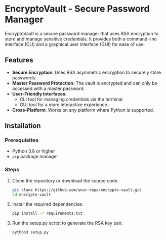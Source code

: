 # EncryptoVault - Secure Password Manager

EncryptoVault is a secure password manager that uses RSA encryption to store and manage sensitive credentials. It provides both a command-line interface (CLI) and a graphical user interface (GUI) for ease of use.

## Features

- **Secure Encryption**: Uses RSA asymmetric encryption to securely store passwords.
- **Master Password Protection**: The vault is encrypted and can only be accessed with a master password.
- **User-Friendly Interfaces**:
  - CLI tool for managing credentials via the terminal.
  - GUI tool for a more interactive experience.
- **Cross-Platform**: Works on any platform where Python is supported.

## Installation

### Prerequisites

- Python 3.8 or higher
- `pip` package manager

### Steps

1. Clone the repository or download the source code.

   ```bash
   git clone https://github.com/your-repo/encrypto-vault.git
   cd encrypto-vault
   ```
2. Install the required dependencies.
   
   ```bash
   pip install -r requirements.txt
   ```
3. Run the setup.py script to generate the RSA key pair.
   ```bash
   python3 setup.py
   ```
